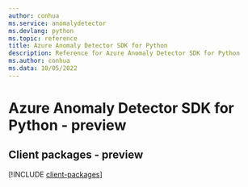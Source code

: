 ```yaml
---
author: conhua
ms.service: anomalydetector
ms.devlang: python
ms.topic: reference
title: Azure Anomaly Detector SDK for Python
description: Reference for Azure Anomaly Detector SDK for Python
ms.author: conhua
ms.data: 10/05/2022
---
```

# Azure Anomaly Detector SDK for Python - preview

## Client packages - preview
[!INCLUDE [client-packages](anomaly-detector-client-index.md)]